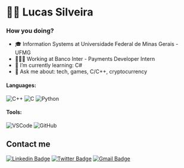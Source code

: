 # :man_technologist: Lucas Silveira

### How you doing?

- :mortar_board: Information Systems at Universidade Federal de Minas Gerais - UFMG
- 👨🏻‍💻 Working at Banco Inter - Payments Developer Intern
- 🌱 I’m currently learning: C#
- 💬 Ask me about: tech, games, C/C++, cryptocurrency

#### Languages:
![C++](https://img.shields.io/badge/-C++-%2300599C?style=flat&logoColor=white&logo=C%2B%2B)
![C](https://img.shields.io/badge/-C-%2300599C?style=flat&logoColor=white&logo=C)
![Python](https://img.shields.io/badge/-Python-%2314354C?style=flat&logoColor=white&logo=python)

#### Tools:
![VSCode](https://img.shields.io/badge/-VSCode-0078d7?style=flat&logoColor=white&logo=Visual-Studio-Code)
![GitHub](https://img.shields.io/badge/-Github-000?style=flat&logoColor=white&logo=github)

## Contact me
[![Linkedin Badge](https://img.shields.io/badge/-LinkedIn-blue?style=flat-square&logo=Linkedin&logoColor=white&link=https://www.linkedin.com/in/lucassilveira3)](https://www.linkedin.com/in/lucassilveira3)
[![Twitter Badge](https://img.shields.io/badge/-Twitter-1ca0f1?style=flat-square&labelColor=1ca0f1&logo=twitter&logoColor=white&link=https://twitter.com/lucassilveira3)](https://twitter.com/lucassilveira3)
[![Gmail Badge](https://img.shields.io/badge/-Gmail-c14438?style=flat-square&logo=Gmail&logoColor=white&link=mailto:lucas.asmcosta@gmail.com)](mailto:lucas.asmcosta@gmail.com)

<!--
**lucassilveira3/lucassilveira3** is a ✨ _special_ ✨ repository because its `README.md` (this file) appears on your GitHub profile.

- 🔭 I’m currently working on ...
- 🌱 I’m currently learning ...
- 👯 I’m looking to collaborate on ...
- 🤔 I’m looking for help with ...
- 💬 Ask me about ...
- 😄 Pronouns: ...
- ⚡ Fun fact: ...

[![Github Badge](https://img.shields.io/badge/-Github-000?style=flat-square&logo=Github&logoColor=white&link=https://github.com/lucassilveira3)](https://github.com/lucassilveira3)
